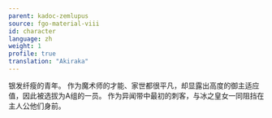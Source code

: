 ```yaml
---
parent: kadoc-zemlupus
source: fgo-material-viii
id: character
language: zh
weight: 1
profile: true
translation: "Akiraka"
---
```


银发纤瘦的青年。
作为魔术师的才能、家世都很平凡，却显露出高度的御主适应值，因此被选拔为A组的一员。
作为异闻带中最初的刺客，与冰之皇女一同阻挡在主人公他们身前。

